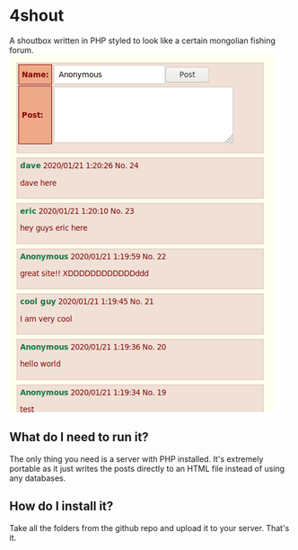 # 4shout
A shoutbox written in PHP styled to look like a certain mongolian fishing forum.
![screenshot](https://github.com/getgle/4shout/blob/main/screenshot.png?raw=true "Screenshot")
## What do I need to run it?
The only thing you need is a server with PHP installed.  It's extremely portable as it just writes the posts directly to an HTML file instead of using any databases.

## How do I install it?
Take all the folders from the github repo and upload it to your server.  That's it.
